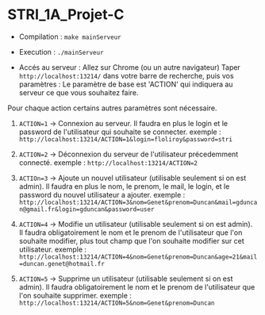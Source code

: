 # STRI_1A_Projet-C

- Compilation :
```make mainServeur```
  
- Execution :
```./mainServeur```

- Accés au serveur :
Allez sur Chrome (ou un autre navigateur)
Taper `http://localhost:13214/` dans votre barre de recherche, puis vos paramètres :
Le paramètre de base est 'ACTION' qui indiquera au serveur ce que vous souhaitez faire.

Pour chaque action certains autres paramètres sont nécessaire.
1. `ACTION=1` -> Connexion au serveur.
Il faudra en plus le login et le password de l'utilisateur qui souhaite se connecter.
exemple : `http://localhost:13214/ACTION=1&login=floliroy&password=stri`

2. `ACTION=2` -> Déconnexion du serveur de l'utilisateur précedemment connecté.
exemple : `http://localhost:13214/ACTION=2`

3. `ACTIOn=3` -> Ajoute un nouvel utilisateur (utilisable seulement si on est admin).
Il faudra en plus le nom, le prenom, le mail, le login, et le password du nouvel utilisateur a ajouter.
exemple : `http://localhost:13214/ACTION=3&nom=Genet&prenom=Duncan&mail=gduncan@gmail.fr&login=gduncan&password=user`

4. `ACTION=4` -> Modifie un utilisateur (utilisable seulement si on est admin).
Il faudra obligatoirement le nom et le prenom de l'utilisateur que l'on souhaite modifier, plus tout champ que l'on souhaite modifier sur cet utilisateur.
exemple : `http://localhost:13214/ACTION=4&nom=Genet&prenom=Duncan&age=21&mail=duncan.genet@hotmail.fr`

5. `ACTION=5` -> Supprime un utilisateur (utilisable seulement si on est admin).
Il faudra obligatoirement le nom et le prenom de l'utilisateur que l'on souhaite supprimer.
exemple : `http://localhost:13214/ACTION=5&nom=Genet&prenom=Duncan`